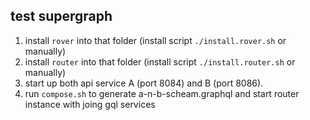 ## test supergraph

1. install `rover` into that folder (install script `./install.rover.sh` or manually)
2. install `router` into that folder (install script `./install.router.sh` or manually)
2. start up both api service A (port 8084) and B (port 8086).
3. run `compose.sh` to generate a-n-b-scheam.graphql and start router instance with joing gql services
